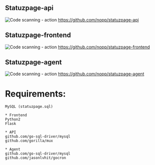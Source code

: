 ## Statuzpage-api
![Code scanning - action](https://github.com/nopp/statuzpage-api/workflows/Code%20scanning%20-%20action/badge.svg)
https://github.com/nopp/statuzpage-api

## Statuzpage-frontend
![Code scanning - action](https://github.com/nopp/statuzpage-frontend/workflows/Code%20scanning%20-%20action/badge.svg)
https://github.com/nopp/statuzpage-frontend

## Statuzpage-agent
![Code scanning - action](https://github.com/nopp/statuzpage-agent/workflows/Code%20scanning%20-%20action/badge.svg)
https://github.com/nopp/statuzpage-agent

Requirements:
=============

	MySQL (statuzpage.sql)

	* Frontend
	Python2
	Flask

	* API
	github.com/go-sql-driver/mysql
	github.com/gorilla/mux
	
	* Agent
	github.com/go-sql-driver/mysql
	github.com/jasonlvhit/gocron
